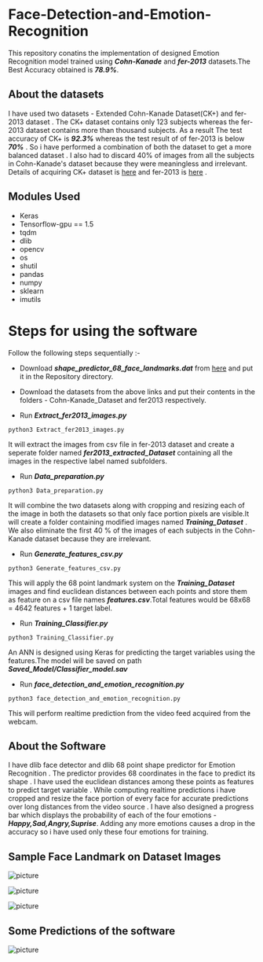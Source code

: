 # Face-Detection-and-Emotion-Recognition
This repository conatins the implementation of designed Emotion Recognition model trained using ***Cohn-Kanade*** and ***fer-2013*** datasets.The Best Accuracy obtained is ***78.9%***. 

## About the datasets
I have used two datasets - Extended Cohn-Kanade Dataset(CK+) and fer-2013 dataset .  The CK+ dataset contains only 123 subjects whereas the fer-2013 dataset contains more than thousand subjects. As a result The test accuracy of CK+ is ***92.3%*** whereas the test result of of fer-2013 is below ***70%*** . So i have performed a combination of both the dataset to get a more balanced dataset . I also had to discard 40% of images from all the subjects in Cohn-Kanade's dataset because they were meaningless and irrelevant. Details of acquiring CK+ dataset is [here](http://www.pitt.edu/~emotion/ck-spread.htm) and fer-2013 is [here](https://www.kaggle.com/c/challenges-in-representation-learning-facial-expression-recognition-challenge) . 

## Modules Used
- Keras
- Tensorflow-gpu == 1.5
- tqdm
- dlib
- opencv
- os
- shutil
- pandas
- numpy
- sklearn
- imutils

# Steps for using the software

Follow the following steps sequentially :-

- Download ***shape_predictor_68_face_landmarks.dat*** from [here](https://github.com/davisking/dlib-models) and put it in the Repository directory.

- Download the datasets from the above links and put their contents in the  folders - Cohn-Kanade_Dataset and fer2013 respectively.

- Run ***Extract_fer2013_images.py*** 
```
python3 Extract_fer2013_images.py
```
It will extract the images from csv file in fer-2013 dataset and create a seperate folder named ***fer2013_extracted_Dataset*** containing all the images in the respective label named subfolders.

- Run ***Data_preparation.py***
```
python3 Data_preparation.py
```
It will combine the two datasets along with cropping and resizing each of the image in both the datasets so that only face portion pixels are visible.It will create a folder containing modified images named ***Training_Dataset*** . We also eliminate the first 40 % of the images of each subjects in the Cohn-Kanade dataset because they are irrelevant.

- Run ***Generate_features_csv.py***
```
python3 Generate_features_csv.py
```
This will apply the 68 point landmark system on the ***Training_Dataset*** images and find euclidean distances between each points and store them as feature on a csv file names ***features.csv***.Total features would be 68x68 = 4642 features + 1 target label.

- Run ***Training_Classifier.py***
```
python3 Training_Classifier.py
```
An ANN is designed using Keras for predicting the target variables using the features.The model will be saved on path ***Saved_Model/Classifier_model.sav***

- Run ***face_detection_and_emotion_recognition.py***
```
python3 face_detection_and_emotion_recognition.py
```
This will perform realtime prediction from the video feed acquired from the webcam.

## About the Software
I have dlib face detector and dlib 68 point shape predictor for Emotion Recognition . The predictor provides 68 coordinates in the face to predict its shape . I have used the euclidean distances among these points as features to predict target variable . While computing realtime predictions i have cropped and resize the face portion of every face for accurate predictions over long distances from the video source . I have also designed a progress bar which displays the probability of each of the four emotions - ***Happy,Sad,Angry,Suprise***. Adding any more emotions causes a drop in the accuracy so i have used only these four emotions for training.

## Sample Face Landmark on Dataset Images

![picture](https://github.com/jitensinha98/Face-Detection-and-Emotion-Recognition/blob/master/Images/1.jpg)

![picture](https://github.com/jitensinha98/Face-Detection-and-Emotion-Recognition/blob/master/Images/2.jpg)

![picture](https://github.com/jitensinha98/Face-Detection-and-Emotion-Recognition/blob/master/Images/3.jpg)

## Some Predictions of the software

![picture](https://github.com/jitensinha98/Face-Detection-and-Emotion-Recognition/blob/master/Images/5.jpg)

